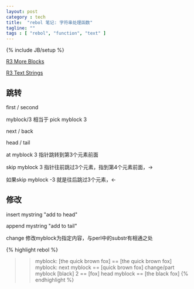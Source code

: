 ```yaml
---
layout: post
category : tech
title:  "rebol 笔记: 字符串处理函数"
tagline: ""
tags : [ "rebol", "function", "text" ] 
---
```

{% include JB/setup %}

[R3 More Blocks](http://video.respectech.com:8080/tutorial/r3/index.r3?cgi=TIfWJ6JHi25XqIfcy8fGiUp6s/vFHkD+nDL+0KWDZYuSLAEZwAAdr9IZfyeCS29gde7TxYERS4ST8Tjy)

[R3 Text Strings](http://video.respectech.com:8080/tutorial/r3/index.r3?cgi=1R5PvjveEvfOMR5FUl5fENPjKmJch9lnBatnSTxavFJL9VgP/hZNf0WAuMg9YpkJXQvAjrd6jETGl16UTg--)

## 跳转

first / second 

myblock/3  相当于 pick myblock 3

next / back

head / tail

at myblock 3  指针跳转到第3个元素前面

skip myblock 3 指针往前跳过3个元素，指到第4个元素前面，->

如果skip myblock -3 就是往后跳过3个元素，<-

## 修改

insert mystring "add to head"

append mystring "add to tail"

change 修改myblock为指定内容，与perl中的substr有相通之处

{% highlight rebol %}
>> myblock: [the quick brown fox]
== [the quick brown fox]
>> myblock: next myblock
== [quick brown fox]
>> change/part myblock [black] 2
== [fox]
>> head myblock
== [the black fox]
{% endhighlight %}
